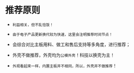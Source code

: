 # 推荐原则
- `利益相关，但不乱恰饭！` 

- `由于电子产品更新换代较为快速，这里会注明推荐时间节点！`

- 会综合对比主板用料、做工和售后支持等多角度，进行推荐；

- 外壳不做推荐，外壳均为`公模外壳`！科技以换壳为主！

- `外观看起来一样，内置主板并不相同，所以，外壳并不做推荐`！

  

